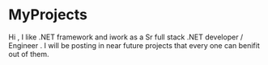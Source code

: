 # MyProjects
Hi ,
I like .NET framework and iwork as a Sr full stack .NET developer / Engineer .
I will be posting in near future projects that every one can benifit out of them.
